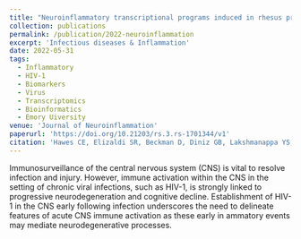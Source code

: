 ```yaml
---
title: "Neuroinflammatory transcriptional programs induced in rhesus pre-frontal cortex white matter during acute SHIV infection."
collection: publications
permalink: /publication/2022-neuroinflammation
excerpt: 'Infectious diseases & Inflammation'
date: 2022-05-31
tags:
  - Inflammatory
  - HIV-1
  - Biomarkers
  - Virus
  - Transcriptomics
  - Bioinformatics
  - Emory Uiversity
venue: 'Journal of Neuroinflammation'
paperurl: 'https://doi.org/10.21203/rs.3.rs-1701344/v1'  
citation: 'Hawes CE, Elizaldi SR, Beckman D, Diniz GB, Lakshmanappa YS, Ott S, Durbin-Johnson BP, <i style="color:DodgerBlue;">Dinasarapu AR </i>, Gompers AL, Morrison JH, Iyer SS (2022). Neuroinflammatory transcriptional programs induced in rhesus pre-frontal cortex white matter during acute SHIV infection. <i>Journal of Neuroinflammation</i>, (2022).'  
---  
```

Immunosurveillance of the central nervous system (CNS) is vital to resolve infection and injury. However, immune activation within the CNS in the setting of chronic viral infections, such as HIV-1, is strongly linked to progressive neurodegeneration and cognitive decline. Establishment of HIV-1 in the CNS early following infection underscores the need to delineate features of acute CNS immune activation as these early in ammatory events may mediate neurodegenerative processes.  
